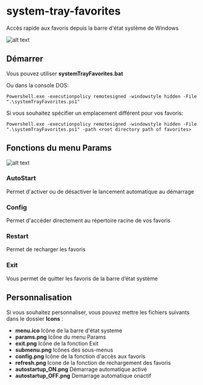 # system-tray-favorites
Accès rapide aux favoris depuis la barre d'état système de Windows

![alt text](https://github.com/smairesse/system-tray-favorites/blob/main/Readme/examples.png?raw=true)

## Démarrer
Vous pouvez utiliser **systemTrayFavorites.bat**

Ou dans la console DOS:
```
Powershell.exe -executionpolicy remotesigned -windowstyle hidden -File ".\systemTrayFavorites.ps1"
```
Si vous souhaitez spécifier un emplacement différent pour vos favoris:
```
Powershell.exe -executionpolicy remotesigned -windowstyle hidden -File ".\systemTrayFavorites.ps1" -path <root directory path of favorites>
```

## Fonctions du menu **Params**

![alt text](https://github.com/smairesse/system-tray-favorites/blob/main/Readme/params.png?raw=true)

### AutoStart
Permet d'activer ou de désactiver le lancement automatique au démarrage

### Config
Permet d'accéder directement au répertoire racine de vos favoris

### Restart
Permet de recharger les favoris

### Exit
Vous permet de quitter les favoris de la barre d’état système

## Personnalisation
Si vous souhaitez personnaliser, vous pouvez mettre les fichiers suivants dans le dossier **Icons** :
* **menu.ico** Icône de la barre d'état systeme
* **params.png** Icône du menu Params
* **exit.png** Icône de la fonction Exit
* **submenu.png** Icônes des sous-menus
* **config.png** Icône de la fonction d'accès aux favoris
* **refresh.png** Icone de la fonction de rechargement des favoris
* **autostartup_ON.png** Démarrage automatique activé
* **autostartup_OFF.png** Demarrage automatique onactif

